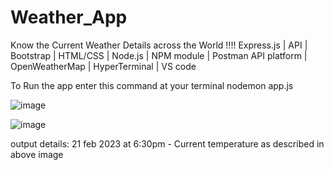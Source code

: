 # Weather_App
Know the Current Weather Details across the World !!!!   Express.js |  API | Bootstrap | HTML/CSS |  Node.js | NPM module | Postman API platform | OpenWeatherMap | HyperTerminal | VS code  

To Run the app enter this command at your terminal nodemon app.js

![image](https://user-images.githubusercontent.com/109617585/220505245-54ccd1a1-7ff0-44ce-ba2a-d973f9abbf28.png)

![image](https://user-images.githubusercontent.com/109617585/220505658-7079fad2-2959-4ef1-bb04-7e6cc775c433.png)
 
 output details: 21 feb 2023 at 6:30pm - Current temperature as described in above image
